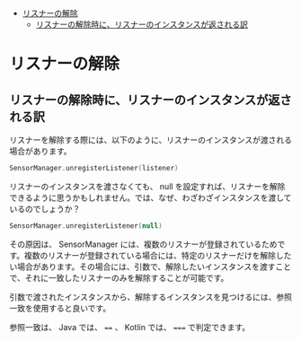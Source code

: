 - [リスナーの解除](#リスナーの解除)
  - [リスナーの解除時に、リスナーのインスタンスが返される訳](#リスナーの解除時にリスナーのインスタンスが返される訳)


# リスナーの解除

## リスナーの解除時に、リスナーのインスタンスが返される訳

リスナーを解除する際には、以下のように、リスナーのインスタンスが渡される場合があります。

```kotlin
SensorManager.unregisterListener(listener)
```

リスナーのインスタンスを渡さなくても、 null を設定すれば、リスナーを解除できるように思うかもしれません。では、なぜ、わざわざインスタンスを渡しているのでしょうか？

```kotlin
SensorManager.unregisterListener(null)
```

その原因は、 SensorManager には、複数のリスナーが登録されているためです。複数のリスナーが登録されている場合には、特定のリスナーだけを解除したい場合があります。その場合には、引数で、解除したいインスタンスを渡すことで、それに一致したリスナーのみを解除することが可能です。

引数で渡されたインスタンスから、解除するインスタンスを見つけるには、参照一致を使用すると良いです。

参照一致は、 Java では、 `==` 、 Kotlin では、 `===` で判定できます。






